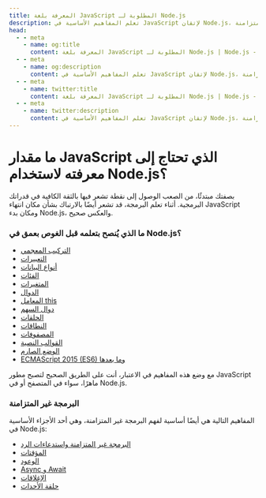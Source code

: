 ```yaml
---
title: المعرفة بلغة JavaScript المطلوبة لـ Node.js
description: تعلم المفاهيم الأساسية في JavaScript لإتقان Node.js، بما في ذلك الهيكل النحوي، والتعابير، وأنواع البيانات، والفئات، والمتغيرات، والدوال، والبرمجة غير المتزامنة.
head:
  - - meta
    - name: og:title
      content: المعرفة بلغة JavaScript المطلوبة لـ Node.js | Node.js - iDoc.dev
  - - meta
    - name: og:description
      content: تعلم المفاهيم الأساسية في JavaScript لإتقان Node.js، بما في ذلك الهيكل النحوي، والتعابير، وأنواع البيانات، والفئات، والمتغيرات، والدوال، والبرمجة غير المتزامنة.
  - - meta
    - name: twitter:title
      content: المعرفة بلغة JavaScript المطلوبة لـ Node.js | Node.js - iDoc.dev
  - - meta
    - name: twitter:description
      content: تعلم المفاهيم الأساسية في JavaScript لإتقان Node.js، بما في ذلك الهيكل النحوي، والتعابير، وأنواع البيانات، والفئات، والمتغيرات، والدوال، والبرمجة غير المتزامنة.
---
```



# ما مقدار JavaScript الذي تحتاج إلى معرفته لاستخدام Node.js؟

بصفتك مبتدئًا، من الصعب الوصول إلى نقطة تشعر فيها بالثقة الكافية في قدراتك البرمجية. أثناء تعلم البرمجة، قد تشعر أيضًا بالارتباك بشأن مكان انتهاء JavaScript ومكان بدء Node.js، والعكس صحيح.

### ما الذي يُنصح بتعلمه قبل الغوص بعمق في Node.js؟

+ [التركيب المعجمي](https://developer.mozilla.org/ar/docs/Web/JavaScript/Reference/Lexical_grammar)
+ [التعبيرات](https://developer.mozilla.org/ar/docs/Web/JavaScript/Reference/Operators)
+ [أنواع البيانات](https://developer.mozilla.org/ar/docs/Web/JavaScript/Data_structures)
+ [الفئات](https://developer.mozilla.org/ar/docs/Web/JavaScript/Reference/Classes)
+ [المتغيرات](https://developer.mozilla.org/ar/docs/Learn/JavaScript/First_steps/Variables#what_is_a_variable)
+ [الدوال](https://developer.mozilla.org/ar/docs/Web/JavaScript/Guide/Functions)
+ [المعامل this](https://developer.mozilla.org/ar/docs/Web/JavaScript/Reference/Operators/this)
+ [دوال السهم](https://developer.mozilla.org/ar/docs/Web/JavaScript/Reference/Functions/Arrow_functions)
+ [الحلقات](https://developer.mozilla.org/ar/docs/Web/JavaScript/Guide/Loops_and_iteration)
+ [النطاقات](https://developer.mozilla.org/ar/docs/Glossary/Scope)
+ [المصفوفات](https://developer.mozilla.org/ar/docs/Web/JavaScript/Reference/Global_Objects/Array)
+ [القوالب النصية](https://developer.mozilla.org/ar/docs/Web/JavaScript/Reference/Template_literals)
+ [الوضع الصارم](https://developer.mozilla.org/ar/docs/Web/JavaScript/Reference/Strict_mode)
+ [ECMAScript 2015 (ES6) وما بعدها](https://nodejs.org/en/learn/getting-started/ecmascript-2015-es6-and-beyond)

مع وضع هذه المفاهيم في الاعتبار، أنت على الطريق الصحيح لتصبح مطور JavaScript ماهرًا، سواء في المتصفح أو في Node.js.

### البرمجة غير المتزامنة

المفاهيم التالية هي أيضًا أساسية لفهم البرمجة غير المتزامنة، وهي أحد الأجزاء الأساسية في Node.js:

+ [البرمجة غير المتزامنة واستدعاءات الرد](https://developer.mozilla.org/ar/docs/Learn/JavaScript/Asynchronous/Introducing)
+ [المؤقتات](https://developer.mozilla.org/ar/docs/Web/API/setTimeout)
+ [الوعود](https://developer.mozilla.org/ar/docs/Web/JavaScript/Guide/Using_promises)
+ [Async و Await](https://developer.mozilla.org/ar/docs/Web/JavaScript/Reference/Statements/async_function)
+ [الإغلاقات](https://developer.mozilla.org/ar/docs/Web/JavaScript/Closures)
+ [حلقة الأحداث](https://developer.mozilla.org/ar/docs/Web/JavaScript/EventLoop)

